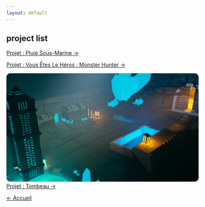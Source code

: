 ```yaml
---
layout: default
---
```


## project list

<a href="./pluie_tunnel.html" class="btn">Projet : Pluie Sous-Marine &#x2192;</a>

<a href="./vous_etes_le_heros.html" class="btn">Projet : Vous Êtes Le Héros : Monster Hunter &#x2192;</a>

<a href="./Tombeau.html" class="btn"><img src="../assets/3D/Tombeau/render_final_salle.jpg" style="border-radius:10px;" > Projet : Tombeau &#x2192;</a>


<a href="/index.html" class="btn"> &#x2190; Accueil</a>